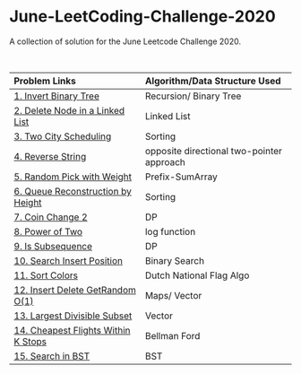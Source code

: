 # June-LeetCoding-Challenge-2020

A collection of solution for the June Leetcode Challenge 2020.

<br />


| Problem Links | Algorithm/Data Structure Used |
| :--- | :--- |
| [1. Invert Binary Tree](https://leetcode.com/problems/invert-binary-tree/) | Recursion/ Binary Tree |
| [2. Delete Node in a Linked List](https://leetcode.com/problems/delete-node-in-a-linked-list/) | Linked List
| [3. Two City Scheduling](https://leetcode.com/problems/two-city-scheduling/) | Sorting |
| [4. Reverse String](https://leetcode.com/problems/reverse-string/) | opposite directional two-pointer approach |
| [5. Random Pick with Weight](https://leetcode.com/problems/random-pick-with-weight/) | Prefix-SumArray |
| [6. Queue Reconstruction by Height](https://leetcode.com/problems/queue-reconstruction-by-height/) | Sorting |
| [7. Coin Change 2](https://leetcode.com/problems/coin-change-2/) | DP |
| [8. Power of Two](https://leetcode.com/problems/power-of-two/) | log function |
| [9. Is Subsequence](https://leetcode.com/problems/is-subsequence/) | DP |
| [10. Search Insert Position](https://leetcode.com/problems/search-insert-position/) | Binary Search |
| [11. Sort Colors](https://leetcode.com/problems/sort-colors/) | Dutch National Flag Algo |
| [12. Insert Delete GetRandom O(1)](https://leetcode.com/problems/insert-delete-getrandom-o1/) | Maps/ Vector |
| [13. Largest Divisible Subset](https://leetcode.com/problems/largest-divisible-subset/) | Vector |
| [14. Cheapest Flights Within K Stops](https://leetcode.com/problems/cheapest-flights-within-k-stops/) | Bellman Ford |
| [15. Search in BST](https://leetcode.com/problems/search-in-a-binary-search-tree/) | BST |














